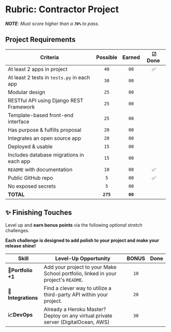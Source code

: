 # Rubric: Contractor Project

_**NOTE**: Must score higher than a **`70%`** to pass._

## Project Requirements

| Criteria                                   | Possible  |  Earned  | ☑ Done ️ |
| ------------------------------------------ | :-------: | :------: | :------: |
| At least 2 apps in project                 |   `40`    |   `00`   |    :white_check_mark:      |
| At least 2 tests in `tests.py` in each app |   `30`    |   `00`   |          |
| Modular design                             |   `25`    |   `00`   |          |
| RESTful API using Django REST Framework    |   `25`    |   `00`   |          |
| Template-based front-end interface         |   `25`    |   `00`   |          |
| Has purpose & fulfills proposal            |   `20`    |   `00`   |          |
| Integrates an open source app              |   `20`    |   `00`   |          |
| Deployed & usable                          |   `15`    |   `00`   |          |
| Includes database migrations in each app   |   `15`    |   `00`   |          |
| `README` with documentation                |   `10`    |   `00`   |  :white_check_mark:        |
| Public GitHub repo                         |    `5`    |   `00`   |     :white_check_mark:     |
| No exposed secrets                         |    `5`    |   `00`   |          |
| **TOTAL**                                  | **`275`** | **`00`** |          |

## ✨ Finishing Touches

Level up and **earn bonus points** via the following _optional_ stretch challenges.

**Each challenge is designed to add polish to your project and make your release shine!**

| Skill              | Level-Up Opportunity                                                               | BONUS | Done |
| ------------------ | ---------------------------------------------------------------------------------- | :---: | :---:|
| **🎉Portfolio +1** | Add your project to your Make School portfolio, linked in your project's `README`. | `10`  |      |
| **🔌Integrations** | Find a clever way to utilize a third-party API within your project.                | `20`  |      |
| **📈DevOps**       | Already a Heroku Master? Deploy on any virtual private server (DigitalOcean, AWS)  | `30`  |      |
